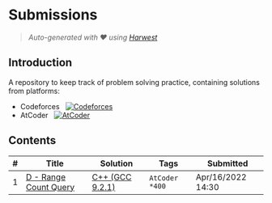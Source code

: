 Submissions
======================
> *Auto-generated with ❤ using [Harwest](https://github.com/nileshsah/harwest-tool)*

## Introduction

A repository to keep track of problem solving practice, containing solutions from platforms:
* Codeforces &nbsp; [![Codeforces](https://run.kaist.ac.kr/badges/codeforces/Yosef.mahmoud7.svg)](https://codeforces.com/profile/Yosef.mahmoud7)
* AtCoder &nbsp; [![AtCoder](https://run.kaist.ac.kr/badges/atcoder/Silverhorse7.svg)](https://atcoder.jp/users/Silverhorse7)


## Contents

| # | Title | Solution | Tags | Submitted |
|---| ----- | -------- | ---- | --------- |
1 | [D - Range Count Query](https://atcoder.jp/contests/abc248/tasks/abc248_d) | [C++ (GCC 9.2.1)](./atcoder/abc248/D.cpp) | `AtCoder` `*400` | Apr/16/2022 14:30 | 